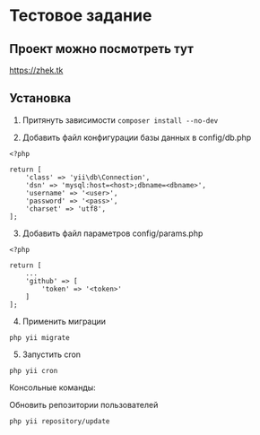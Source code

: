 Тестовое задание
================

Проект можно посмотреть тут
---------------------------

https://zhek.tk

Установка
---------

1. Притянуть зависимости
`composer install --no-dev`

2. Добавить файл конфигурации базы данных в config/db.php

```
<?php

return [
    'class' => 'yii\db\Connection',
    'dsn' => 'mysql:host=<host>;dbname=<dbname>',
    'username' => '<user>',
    'password' => '<pass>',
    'charset' => 'utf8',
];
```

3. Добавить файл параметров config/params.php

```
<?php

return [
    ...
    'github' => [
        'token' => '<token>'     
    ]
];
```
 

4. Применить миграции

`php yii migrate`

5. Запустить cron

`php yii cron`

Консольные команды:

Обновить репозитории пользователей

`php yii repository/update` 